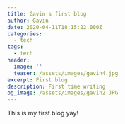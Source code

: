 ```yaml
---
title: Gavin's first blog
author: Gavin
date: 2020-04-11T18:15:22.000Z
categories:
  - tech
tags:
  - tech
header:
  image: ''
  teaser: /assets/images/gavin4.jpg
excerpt: First blog
description: First time writing
og_image: /assets/images/gavin2.JPG
---
```


This is my first blog yay!
